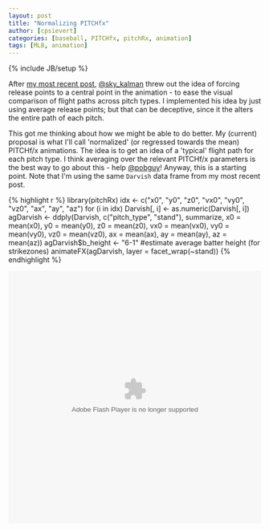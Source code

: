 ```yaml
---
layout: post
title: "Normalizing PITCHfx"
author: [cpsievert]
categories: [baseball, PITCHfx, pitchRx, animation]
tags: [MLB, animation]
---
```

{% include JB/setup %}

After [my most recent post](http://cpsievert.github.io/2013/05/yu-darvishs-deception-factor/),
[@sky_kalman](http://twitter.com/sky_kalman) threw out the idea of forcing release points to a
central point in the animation - to ease the visual comparison of flight paths across pitch types.
I implemented his idea by just using average release points; but that can be deceptive, since it
the alters the entire path of each pitch.

This got me thinking about how we might be able to do better. My (current) proposal is what I'll
call 'normalized' (or regressed towards the mean) PITCHf/x animations. The idea is to get an idea
of a 'typical' flight path for each pitch type. I think averaging over the relevant PITCHf/x
parameters is the best way to go about this - help [@pobguy](http://twitter.com/pobguy)! Anyway,
this is a starting point. Note that I'm using the same `Darvish` data frame from my most recent
post.





{% highlight r %}
library(pitchRx)
idx <- c("x0", "y0", "z0", "vx0", "vy0", "vz0", "ax", "ay", "az")
for (i in idx) Darvish[, i] <- as.numeric(Darvish[, i])
agDarvish <- ddply(Darvish, c("pitch_type", "stand"), summarize, x0 = mean(x0), 
    y0 = mean(y0), z0 = mean(z0), vx0 = mean(vx0), vy0 = mean(vy0), vz0 = mean(vz0), 
    ax = mean(ax), ay = mean(ay), az = mean(az))
agDarvish$b_height <- "6-1"  #estimate average batter height (for strikezones)
animateFX(agDarvish, layer = facet_wrap(~stand))
{% endhighlight %}

<div align = "center">
 <embed width="504" height="504" name="plugin" src="http://cpsievert.github.io/figs/2013-05-16-normalized-pitchfx/ani1.swf" type="application/x-shockwave-flash"> 
</div>

